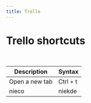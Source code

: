 ```yaml
---
title: Trello
---
```


# Trello shortcuts

<p>&nbsp;</p>

| Description    | Syntax   |
|----------------|----------|
| Open a new tab | Ctrl + t |
| nieco          | niekde   |
